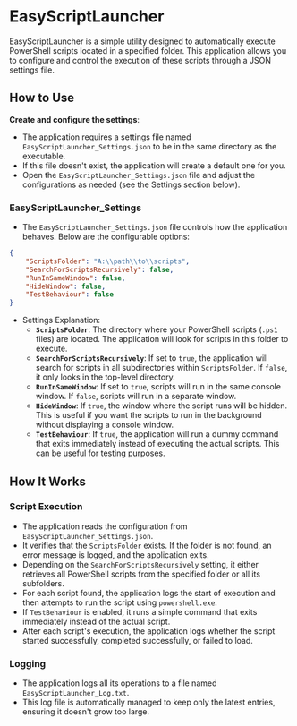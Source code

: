 # EasyScriptLauncher

EasyScriptLauncher is a simple utility designed to automatically execute PowerShell scripts located in a specified folder. This application allows you to configure and control the execution of these scripts through a JSON settings file.

## How to Use

**Create and configure the settings**:
   - The application requires a settings file named `EasyScriptLauncher_Settings.json` to be in the same directory as the executable.
   - If this file doesn't exist, the application will create a default one for you.
   - Open the `EasyScriptLauncher_Settings.json` file and adjust the configurations as needed (see the Settings section below).

### EasyScriptLauncher_Settings

* The `EasyScriptLauncher_Settings.json` file controls how the application behaves. Below are the configurable options:
```json
{
    "ScriptsFolder": "A:\\path\\to\\scripts",
    "SearchForScriptsRecursively": false,
    "RunInSameWindow": false,   
    "HideWindow": false,
    "TestBehaviour": false
}
```

* Settings Explanation:
  * **`ScriptsFolder`**: The directory where your PowerShell scripts (`.ps1` files) are located. The application will look for scripts in this folder to execute.
  * **`SearchForScriptsRecursively`**: If set to `true`, the application will search for scripts in all subdirectories within `ScriptsFolder`. If `false`, it only looks in the top-level directory.
  * **`RunInSameWindow`**: If set to `true`, scripts will run in the same console window. If `false`, scripts will run in a separate window.
  * **`HideWindow`**: If `true`, the window where the script runs will be hidden. This is useful if you want the scripts to run in the background without displaying a console window.
  * **`TestBehaviour`**: If `true`, the application will run a dummy command that exits immediately instead of executing the actual scripts. This can be useful for testing purposes.

## How It Works

### Script Execution

- The application reads the configuration from `EasyScriptLauncher_Settings.json`.
- It verifies that the `ScriptsFolder` exists. If the folder is not found, an error message is logged, and the application exits.
- Depending on the `SearchForScriptsRecursively` setting, it either retrieves all PowerShell scripts from the specified folder or all its subfolders.
- For each script found, the application logs the start of execution and then attempts to run the script using `powershell.exe`.
- If `TestBehaviour` is enabled, it runs a simple command that exits immediately instead of the actual script.
- After each script's execution, the application logs whether the script started successfully, completed successfully, or failed to load.

### Logging

- The application logs all its operations to a file named `EasyScriptLauncher_Log.txt`.
- This log file is automatically managed to keep only the latest entries, ensuring it doesn't grow too large.

